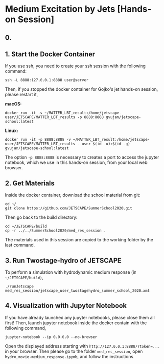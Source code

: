 # Medium Excitation by Jets [Hands-on Session]

## 0. 


## 1. Start the Docker Container

If you use ssh, you need to create your ssh session with the following command: 

```
ssh -L 8888:127.0.0.1:8888 user@server
```

Then, if you stopped the docker container for Gojko's jet hands-on session, please restart it,

**macOS:**
```
docker run -it -v ~/MATTER_LBT_result:/home/jetscape-user/JETSCAPE/MATTER_LBT_results -p 8888:8888 gvujan/jetscape-school:latest
```

**Linux:**
```
docker run -it -p 8888:8888 -v ~/MATTER_LBT_result:/home/jetscape-user/JETSCAPE/MATTER_LBT_results --user $(id -u):$(id -g) gvujan/jetscape-school:latest
```

The option `-p 8888:8888` is necessary to creates a port to access the jupyter notebook, which we use in this hands-on session, from your local web browser.

## 2. Get Materials


Inside the docker container, download the school material from git:

```
cd ~/
git clone https://github.com/JETSCAPE/SummerSchool2020.git
```

Then go back to the build directory: 

```
cd ~/JETSCAPE/build
cp -r ../../SummerSchool2020/med_res_session .
```

The materials used in this session are copied to the working folder by the last command.


<!--## Build JETSCAPE with LBT-tables, MUSIC and iSS

Please make sure all the external code packages (LBT-tables, MUSIC and iSS) have been
downloaded. You can check this by the following commands,

```
cd ~/JETSCAPE/external_packages
ls
```

Please check the folder `LBT-tables`, `music` and `iSS` are present.
If not, please get them with the following commands,

```
./get_lbtTab.sh
./get_music.sh
./get_iSS.sh
```

Setup and build JETSCAPE from inside the docker container:

```
cd ~/JETSCAPE
mkdir -p build
cd build
cmake .. -DUSE_MUSIC=ON -DUSE_ISS=ON
make -j4
cp -r ../../SummerSchool2020/med_res_session .
```

The materials used in this session are copied to the working folder by the last command.
-->
## 3. Run Twostage-hydro of JETSCAPE

To perform a simulation with hydrodynamic medium response (in `~/JETSCAPE/build`), 

```
./runJetscape med_res_session/jetscape_user_twostagehydro_summer_school_2020.xml
```



## 4. Visualization with Jupyter Notebook

If you have already launched any jupyter notebooks, please close them all first! Then, launch jupyter notebook inside the docker contain with the following command, 

```
jupyter-notebook --ip 0.0.0.0 --no-browser
```
Open the displayed address starting with `http://127.0.0.1:8888/?token=...` in your browser. 
Then please go to the folder `med_res_session`, open `hydro_movie-medium_response.ipynb`, and follow the instructions. 



